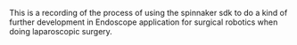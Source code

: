 This is a recording of the process of using the spinnaker sdk to do a kind of further development in Endoscope application for surgical robotics when doing laparoscopic surgery.
